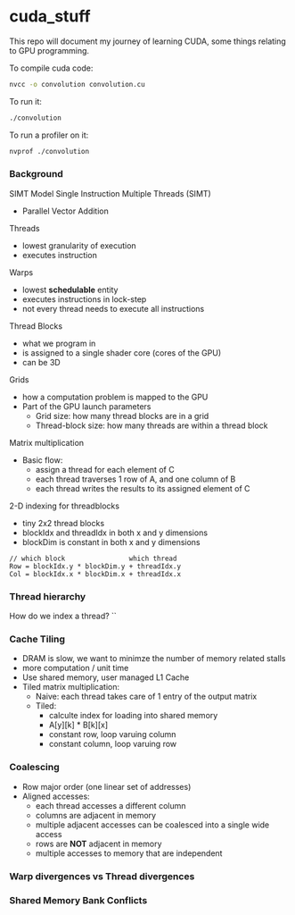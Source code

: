# cuda_stuff

This repo will document my journey of learning CUDA, some things relating to GPU programming.

To compile cuda code:
```bash
nvcc -o convolution convolution.cu
```

To run it:
```bash
./convolution
```

To run a profiler on it:
```bash
nvprof ./convolution
```


### Background

SIMT Model 
Single Instruction Multiple Threads (SIMT)
- Parallel Vector Addition


Threads
- lowest granularity of execution
- executes instruction

Warps 
- lowest **schedulable** entity
- executes instructions in lock-step
- not every thread needs to execute all instructions

Thread Blocks
- what we program in
- is assigned to a single shader core (cores of the GPU)
- can be 3D

Grids
- how a computation problem is mapped to the GPU
- Part of the GPU launch parameters
    - Grid size: how many thread blocks are in a grid
    - Thread-block size: how many threads are within a thread block 

Matrix multiplication
- Basic flow:
    - assign a thread for each element of C
    - each thread traverses 1 row of A, and one column of B
    - each thread writes the results to its assigned element of C

2-D indexing for threadblocks
- tiny 2x2 thread blocks
- blockIdx and threadIdx in both x and y dimensions
- blockDim is constant in both x and y dimensions

```cuda
// which block                which thread
Row = blockIdx.y * blockDim.y + threadIdx.y
Col = blockIdx.x * blockDim.x + threadIdx.x
```

### Thread hierarchy
How do we index a thread?
``


### Cache Tiling
- DRAM is slow, we want to minimze the number of memory related stalls
- more computation / unit time
- Use shared memory, user managed L1 Cache
- Tiled matrix multiplication:
    - Naive: each thread takes care of 1 entry of the output matrix
    - Tiled: 
        - calculte index for loading into shared memory
        - A[y][k] * B[k][x]
        - constant row, loop varuing column
        - constant column, loop varuing row

### Coalescing
- Row major order (one linear set of addresses)
- Aligned accesses:
    - each thread accesses a different column
    - columns are adjacent in memory
    - multiple adjacent accesses can be coalesced into a single wide access
    - rows are **NOT** adjacent in memory 
    - multiple accesses to memory that are independent 


### Warp divergences vs Thread divergences

### Shared Memory Bank Conflicts